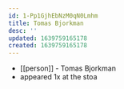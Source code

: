 ```yaml
---
id: 1-Pp1GjhEbNzM0qN0Lmhm
title: Tomas Bjorkman
desc: ''
updated: 1639759165178
created: 1639759165178
---
```



- [[person]] - Tomas Bjorkman
- appeared 1x at the stoa
